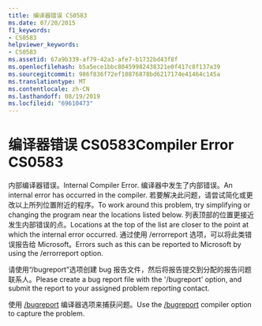 ```yaml
---
title: 编译器错误 CS0583
ms.date: 07/20/2015
f1_keywords:
- CS0583
helpviewer_keywords:
- CS0583
ms.assetid: 67a9b339-af79-42a3-afe7-b1732bd43f8f
ms.openlocfilehash: b5a5ece1bbc80459982438321e0f417c8f137a39
ms.sourcegitcommit: 986f836f72ef10876878bd6217174e41464c145a
ms.translationtype: MT
ms.contentlocale: zh-CN
ms.lasthandoff: 08/19/2019
ms.locfileid: "69610473"
---
```

# <a name="compiler-error-cs0583"></a><span data-ttu-id="36cb1-102">编译器错误 CS0583</span><span class="sxs-lookup"><span data-stu-id="36cb1-102">Compiler Error CS0583</span></span>
<span data-ttu-id="36cb1-103">内部编译器错误。</span><span class="sxs-lookup"><span data-stu-id="36cb1-103">Internal Compiler Error.</span></span> <span data-ttu-id="36cb1-104">编译器中发生了内部错误。</span><span class="sxs-lookup"><span data-stu-id="36cb1-104">An internal error has occurred in the compiler.</span></span> <span data-ttu-id="36cb1-105">若要解决此问题，请尝试简化或更改以上所列位置附近的程序。</span><span class="sxs-lookup"><span data-stu-id="36cb1-105">To work around this problem, try simplifying or changing the program near the locations listed below.</span></span> <span data-ttu-id="36cb1-106">列表顶部的位置更接近发生内部错误的点。</span><span class="sxs-lookup"><span data-stu-id="36cb1-106">Locations at the top of the list are closer to the point at which the internal error occurred.</span></span> <span data-ttu-id="36cb1-107">通过使用 /errorreport 选项，可以将此类错误报告给 Microsoft。</span><span class="sxs-lookup"><span data-stu-id="36cb1-107">Errors such as this can be reported to Microsoft by using the /errorreport option.</span></span>  
  
 <span data-ttu-id="36cb1-108">请使用“/bugreport”选项创建 bug 报告文件，然后将报告提交到分配的报告问题联系人。</span><span class="sxs-lookup"><span data-stu-id="36cb1-108">Please create a bug report file with the '/bugreport' option, and submit the report to your assigned problem reporting contact.</span></span>  
  
 <span data-ttu-id="36cb1-109">使用 [/bugreport](../language-reference/compiler-options/bugreport-compiler-option.md) 编译器选项来捕获问题。</span><span class="sxs-lookup"><span data-stu-id="36cb1-109">Use the [/bugreport](../language-reference/compiler-options/bugreport-compiler-option.md) compiler option to capture the problem.</span></span>

